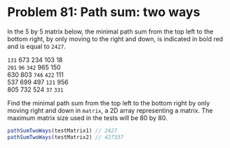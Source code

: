 # Problem 81: Path sum: two ways

In the 5 by 5 matrix below, the minimal path sum from the top left to the bottom right, by only moving to the right and down, is indicated in bold red and is equal to `2427`.

`131` 673 234 103 18 <br>
`201` `96` `342` 965 150 <br>
630 803 `746` `422` 111 <br>
537 699 497 `121` 956 <br>
805 732 524 `37` `331`

Find the minimal path sum from the top left to the bottom right by only moving right and down in `matrix`, a 2D array representing a matrix. The maximum matrix size used in the tests will be 80 by 80.

```javascript
pathSumTwoWays(testMatrix1) // 2427
pathSumTwoWays(testMatrix2) // 427337
```
